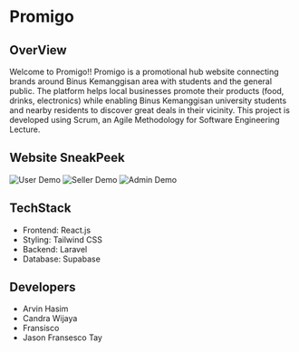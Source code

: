 # Promigo

## OverView
Welcome to Promigo!! Promigo is a promotional hub website connecting brands around Binus Kemanggisan area with students and the general public. The platform helps local businesses promote their products (food, drinks, electronics) while enabling Binus Kemanggisan university students and nearby residents to discover great deals in their vicinity. This project is developed using Scrum, an Agile Methodology for Software Engineering Lecture.

## Website SneakPeek
![User Demo](https://media4.giphy.com/media/v1.Y2lkPTc5MGI3NjExeXowcXpvZDF3dWlxazB5NHJvZ2Fyc3RzcjY2Ym80Y3hubGJsMnh1YSZlcD12MV9pbnRlcm5hbF9naWZfYnlfaWQmY3Q9Zw/5nc5xpPx9ZfzCwAGRP/giphy.gif)
![Seller Demo](https://media4.giphy.com/media/v1.Y2lkPTc5MGI3NjExcWM3dmplY2J3dGs5d2YyMGV5MXRveWV4OTJlZWR2YnN6bDVtN21hYSZlcD12MV9pbnRlcm5hbF9naWZfYnlfaWQmY3Q9Zw/SA1hdorl88xKsmVUZ0/giphy.gif)
![Admin Demo](https://media0.giphy.com/media/v1.Y2lkPTc5MGI3NjExNnJmNTV4emt0Z3VlejJycGc4ODJsajBkZmcwZDQ0cmg3c2k4OTFqNyZlcD12MV9pbnRlcm5hbF9naWZfYnlfaWQmY3Q9Zw/gigVGJThiCGgOa7iCm/giphy.gif)

## TechStack
- Frontend: React.js
- Styling: Tailwind CSS
- Backend: Laravel
- Database: Supabase

## Developers
- Arvin Hasim
- Candra Wijaya
- Fransisco
- Jason Fransesco Tay

